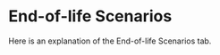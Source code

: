 End-of-life Scenarios
========================

Here is an explanation of the End-of-life Scenarios tab.
